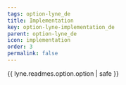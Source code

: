 ```yaml
---
tags: option-lyne_de
title: Implementation
key: option-lyne-implementation_de
parent: option-lyne_de
icon: implementation
order: 3
permalink: false  
---
```

{{ lyne.readmes.option.option | safe }}


